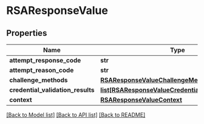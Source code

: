 # RSAResponseValue

## Properties
Name | Type | Description | Notes
------------ | ------------- | ------------- | -------------
**attempt_response_code** | **str** |  | [optional] 
**attempt_reason_code** | **str** |  | [optional] 
**challenge_methods** | [**RSAResponseValueChallengeMethods**](RSAResponseValueChallengeMethods.md) |  | [optional] 
**credential_validation_results** | [**list[RSAResponseValueCredentialValidationResults]**](RSAResponseValueCredentialValidationResults.md) |  | [optional] 
**context** | [**RSAResponseValueContext**](RSAResponseValueContext.md) |  | [optional] 

[[Back to Model list]](../README.md#documentation-for-models) [[Back to API list]](../README.md#documentation-for-api-endpoints) [[Back to README]](../README.md)

